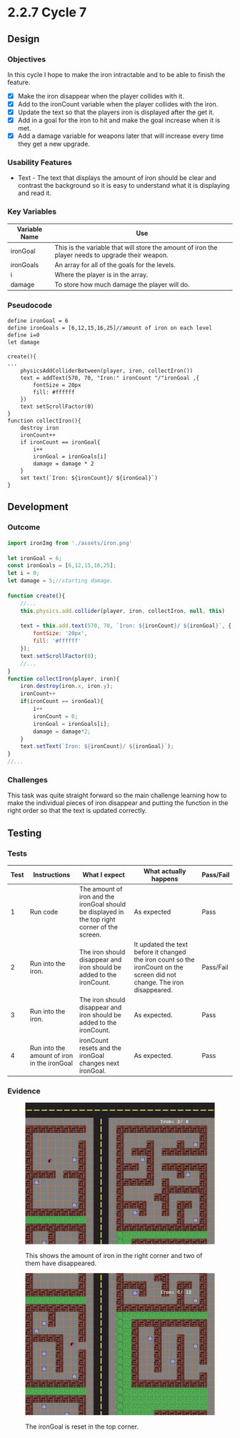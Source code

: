 # 2.2.7 Cycle 7



## Design

### Objectives

In this cycle I hope to make the iron intractable and to be able to finish the feature.

* [x] Make the iron disappear when the player collides with it.
* [x] Add to the ironCount variable when the player collides with the iron.
* [x] Update the text so that the players iron is displayed after the get it.
* [x] Add in a goal for the iron to hit and make the goal increase when it is met.
* [x] Add a damage variable for weapons later that will increase every time they get a new upgrade.

### Usability Features

* Text - The text that displays the amount of iron should be clear and contrast the background so it is easy to understand what it is displaying and read it.

### Key Variables

| Variable Name | Use                                                                                               |
| ------------- | ------------------------------------------------------------------------------------------------- |
| ironGoal      | This is the variable that will store the amount of iron the player needs to upgrade their weapon. |
| ironGoals     | An array for all of the goals for the levels.                                                     |
| i             | Where the player is in the array.                                                                 |
| damage        | To store how much damage the player will do.                                                      |

### Pseudocode

```
define ironGoal = 6
define ironGoals = [6,12,15,16,25]//amount of iron on each level
define i=0
let damage

create(){
...
    physicsAddColliderBetween(player, iron, collectIron())
    text = addText(570, 70, "Iron:" ironCount "/"ironGoal ,{
        fontSize = 20px
        fill: #ffffff
    })
    text setScrollFactor(0)
}
function collectIron(){
    destroy iron
    ironCount++
    if ironCount == ironGoal{
        i++
        ironGoal = ironGoals[i]
        damage = damage * 2
    }
    set text(`Iron: ${ironCount}/ ${ironGoal}`)
}
```

## Development

### Outcome

```javascript
import ironImg from './assets/iron.png'

let ironGoal = 6;
const ironGoals = [6,12,15,16,25];
let i = 0;
let damage = 5;//starting damage.

function create(){
    //...
    this.physics.add.collider(player, iron, collectIron, null, this)

    text = this.add.text(570, 70, `Iron: ${ironCount}/ ${ironGoal}`, {
        fontSize: '20px',
        fill: '#ffffff'
    });
    text.setScrollFactor(0);
    //...
}
function collectIron(player, iron){
    iron.destroy(iron.x, iron.y);
    ironCount++
    if(ironCount == ironGoal){
        i++
        ironCount = 0;
        ironGoal = ironGoals[i];
        damage = damage*2;
    }
    text.setText(`Iron: ${ironCount}/ ${ironGoal}`);
}
//...
```

### Challenges

This task was quite straight forward so the main challenge learning how to make the individual pieces of iron disappear and putting the function in the right order so that the text is updated correctly.

## Testing

### Tests

| Test | Instructions                                | What I expect                                                                                  | What actually happens                                                                                                     | Pass/Fail |
| ---- | ------------------------------------------- | ---------------------------------------------------------------------------------------------- | ------------------------------------------------------------------------------------------------------------------------- | --------- |
| 1    | Run code                                    | The amount of iron and the ironGoal should be displayed in the top right corner of the screen. | As expected                                                                                                               | Pass      |
| 2    | Run into the iron.                          | The iron should disappear and iron should be added to the ironCount.                           | It updated the text before it changed the iron count so the ironCount on the screen did not change. The iron disappeared. | Pass/Fail |
| 3    | Run into the iron.                          | The iron should disappear and iron should be added to the ironCount.                           | As expected.                                                                                                              | Pass      |
| 4    | Run into the amount of iron in the ironGoal | ironCount resets and the ironGoal changes next ironGoal.                                       | As expected.                                                                                                              | Pass      |

### Evidence

<figure><img src="../.gitbook/assets/image (13).png" alt=""><figcaption><p>This shows the amount of iron in the right corner and two of them have disappeared.</p></figcaption></figure>

<figure><img src="../.gitbook/assets/image (5).png" alt=""><figcaption><p>The ironGoal is reset in the top corner.</p></figcaption></figure>
